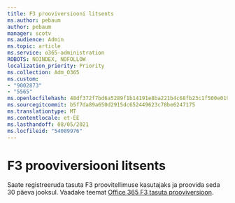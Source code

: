```yaml
---
title: F3 prooviversiooni litsents
ms.author: pebaum
author: pebaum
manager: scotv
ms.audience: Admin
ms.topic: article
ms.service: o365-administration
ROBOTS: NOINDEX, NOFOLLOW
localization_priority: Priority
ms.collection: Adm_O365
ms.custom:
- "9002873"
- "5565"
ms.openlocfilehash: 48df372f7bd6a5289f1b14191e8ba221b4c68fb23c1f500e0191e2ddda3c4114
ms.sourcegitcommit: b5f7da89a650d2915dc652449623c78be6247175
ms.translationtype: MT
ms.contentlocale: et-EE
ms.lasthandoff: 08/05/2021
ms.locfileid: "54089976"
---
```

# <a name="f3-trail-license"></a>F3 prooviversiooni litsents

Saate registreeruda tasuta F3 proovitellimuse kasutajaks ja proovida seda 30 päeva jooksul. Vaadake teemat [Office 365 F3 tasuta prooviversioon](https://go.microsoft.com/fwlink/p/?LinkID=848845&clcid=0x409&culture=en-us&country=US).
